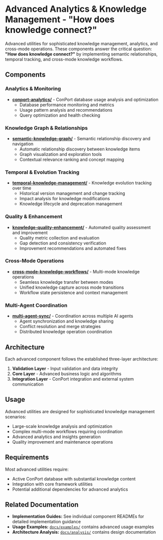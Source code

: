 # Advanced Analytics & Knowledge Management - "How does knowledge connect?"

Advanced utilities for sophisticated knowledge management, analytics, and cross-mode operations. These components answer the critical question: **"How does knowledge connect?"** by implementing semantic relationships, temporal tracking, and cross-mode knowledge workflows.

## Components

### Analytics & Monitoring
- **[conport-analytics/](./conport-analytics/)** - ConPort database usage analysis and optimization
  - Database performance monitoring and metrics
  - Usage pattern analysis and recommendations
  - Query optimization and health checking

### Knowledge Graph & Relationships
- **[semantic-knowledge-graph/](./semantic-knowledge-graph/)** - Semantic relationship discovery and navigation
  - Automatic relationship discovery between knowledge items
  - Graph visualization and exploration tools
  - Contextual relevance ranking and concept mapping

### Temporal & Evolution Tracking
- **[temporal-knowledge-management/](./temporal-knowledge-management/)** - Knowledge evolution tracking over time
  - Historical version management and change tracking
  - Impact analysis for knowledge modifications
  - Knowledge lifecycle and deprecation management

### Quality & Enhancement
- **[knowledge-quality-enhancement/](./knowledge-quality-enhancement/)** - Automated quality assessment and improvement
  - Quality metric collection and evaluation
  - Gap detection and consistency verification
  - Improvement recommendations and automated fixes

### Cross-Mode Operations
- **[cross-mode-knowledge-workflows/](./cross-mode-knowledge-workflows/)** - Multi-mode knowledge operations
  - Seamless knowledge transfer between modes
  - Unified knowledge capture across mode transitions
  - Workflow state persistence and context management

### Multi-Agent Coordination
- **[multi-agent-sync/](./multi-agent-sync/)** - Coordination across multiple AI agents
  - Agent synchronization and knowledge sharing
  - Conflict resolution and merge strategies
  - Distributed knowledge operation coordination

## Architecture

Each advanced component follows the established three-layer architecture:
1. **Validation Layer** - Input validation and data integrity
2. **Core Layer** - Advanced business logic and algorithms  
3. **Integration Layer** - ConPort integration and external system communication

## Usage

Advanced utilities are designed for sophisticated knowledge management scenarios:
- Large-scale knowledge analysis and optimization
- Complex multi-mode workflows requiring coordination
- Advanced analytics and insights generation
- Quality improvement and maintenance operations

## Requirements

Most advanced utilities require:
- Active ConPort database with substantial knowledge content
- Integration with core framework utilities
- Potential additional dependencies for advanced analytics

## Related Documentation

- **Implementation Guides:** See individual component READMEs for detailed implementation guidance
- **Usage Examples:** [`docs/examples/`](../../docs/examples/) contains advanced usage examples
- **Architecture Analysis:** [`docs/analysis/`](../../docs/analysis/) contains design documentation